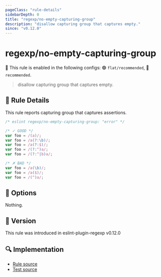```yaml
---
pageClass: "rule-details"
sidebarDepth: 0
title: "regexp/no-empty-capturing-group"
description: "disallow capturing group that captures empty."
since: "v0.12.0"
---
```

# regexp/no-empty-capturing-group

💼 This rule is enabled in the following configs: 🟢 `flat/recommended`, 🔵 `recommended`.

<!-- end auto-generated rule header -->

> disallow capturing group that captures empty.

## :book: Rule Details

This rule reports capturing group that captures assertions.

<eslint-code-block>

```js
/* eslint regexp/no-empty-capturing-group: "error" */

/* ✓ GOOD */
var foo = /(a)/;
var foo = /a(?:\b)/;
var foo = /a(?:$)/;
var foo = /(?:^)a/;
var foo = /(?:^|b)a/;

/* ✗ BAD */
var foo = /a(\b)/;
var foo = /a($)/;
var foo = /(^)a/;
```

</eslint-code-block>

## :wrench: Options

Nothing.

## :rocket: Version

This rule was introduced in eslint-plugin-regexp v0.12.0

## :mag: Implementation

- [Rule source](https://github.com/ota-meshi/eslint-plugin-regexp/blob/master/lib/rules/no-empty-capturing-group.ts)
- [Test source](https://github.com/ota-meshi/eslint-plugin-regexp/blob/master/tests/lib/rules/no-empty-capturing-group.ts)
